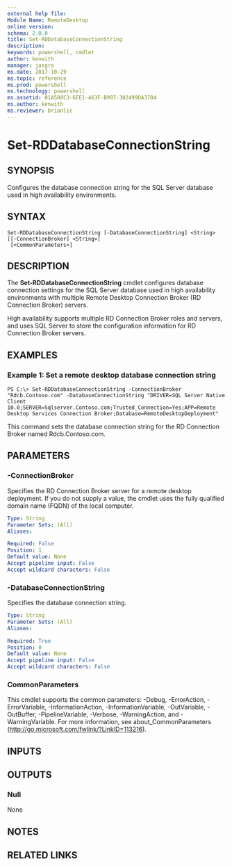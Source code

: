 ```yaml
---
external help file: 
Module Name: RemoteDesktop
online version: 
schema: 2.0.0
title: Set-RDDatabaseConnectionString
description: 
keywords: powershell, cmdlet
author: kenwith
manager: jasgro
ms.date: 2017-10-29
ms.topic: reference
ms.prod: powershell
ms.technology: powershell
ms.assetid: 01A588C3-6EE1-463F-B907-302499DA3704
ms.author: kenwith
ms.reviewer: brianlic
---
```


# Set-RDDatabaseConnectionString

## SYNOPSIS
Configures the database connection string for the SQL Server database used in high availability environments.

## SYNTAX

```
Set-RDDatabaseConnectionString [-DatabaseConnectionString] <String> [[-ConnectionBroker] <String>]
 [<CommonParameters>]
```

## DESCRIPTION
The **Set-RDDatabaseConnectionString** cmdlet configures database connection settings for the SQL Server database used in high availability environments with multiple Remote Desktop Connection Broker (RD Connection Broker) servers.

High availability supports multiple RD Connection Broker roles and servers, and uses SQL Server to store the configuration information for RD Connection Broker servers.

## EXAMPLES

### Example 1: Set a remote desktop database connection string
```
PS C:\> Set-RDDatabaseConnectionString -ConnectionBroker "Rdcb.Contoso.com" -DatabaseConnectionString "DRIVER=SQL Server Native Client 10.0;SERVER=Sqlserver.Contoso.com;Trusted_Connection=Yes;APP=Remote Desktop Services Connection Broker;Database=RemoteDesktopDeployment"
```

This command sets the database connection string for the RD Connection Broker named Rdcb.Contoso.com.

## PARAMETERS

### -ConnectionBroker
Specifies the RD Connection Broker server for a remote desktop deployment.
If you do not supply a value, the cmdlet uses the fully qualified domain name (FQDN) of the local computer.

```yaml
Type: String
Parameter Sets: (All)
Aliases: 

Required: False
Position: 1
Default value: None
Accept pipeline input: False
Accept wildcard characters: False
```

### -DatabaseConnectionString
Specifies the database connection string.

```yaml
Type: String
Parameter Sets: (All)
Aliases: 

Required: True
Position: 0
Default value: None
Accept pipeline input: False
Accept wildcard characters: False
```

### CommonParameters
This cmdlet supports the common parameters: -Debug, -ErrorAction, -ErrorVariable, -InformationAction, -InformationVariable, -OutVariable, -OutBuffer, -PipelineVariable, -Verbose, -WarningAction, and -WarningVariable. For more information, see about_CommonParameters (http://go.microsoft.com/fwlink/?LinkID=113216).

## INPUTS

## OUTPUTS

### Null
None

## NOTES

## RELATED LINKS
